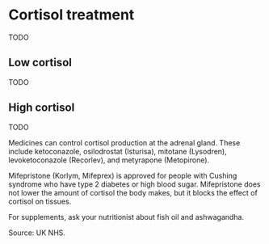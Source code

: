 <!--
source: gpt-3 + jph editing
tags: ?
-->

# Cortisol treatment

TODO

## Low cortisol

TODO

## High cortisol

TODO

Medicines can control cortisol production at the adrenal gland. These include ketoconazole, osilodrostat (Isturisa), mitotane (Lysodren), levoketoconazole (Recorlev), and metyrapone (Metopirone).

Mifepristone (Korlym, Mifeprex) is approved for people with Cushing syndrome who have type 2 diabetes or high blood sugar. Mifepristone does not lower the amount of cortisol the body makes, but it blocks the effect of cortisol on tissues.

For supplements, ask your nutritionist about fish oil and ashwagandha.

Source: UK NHS.

